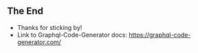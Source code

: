 ## The End

- Thanks for sticking by!
- Link to Graphql-Code-Generator docs: https://graphql-code-generator.com/
